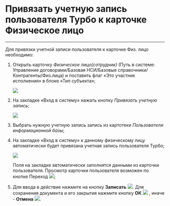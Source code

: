 ﻿# Привязать учетную запись пользователя Турбо к карточке Физическое лицо
_______________

Для привязки учетной записи пользователя к карточке Физ. лицо необходимо:

1. Открыть карточку *Физическое лицо(сотрудник)* (Путь в системе: Управление договорами/Базовая НСИ/Базовые справочники/Контрагенты/Физ.лица) и поставить флаг «Это участник исполнения» в блоке «Тип субъекта»;

    ![](topic:.НСИ.AddFiles.Screenshot_20147.jpg)

2. На закладке «Вход в систему» нажать кнопку *Привязать учетную запись*;

    ![](topic:.НСИ.AddFiles.Screenshot_20148.jpg)

3. Выбрать нужную учетную запись запись из картотеки *Пользователи информационной базы*;
4. На закладке «Вход в систему» к данному физическому лицу автоматически будет привязана учетная запись пользователя Турбо;

    ![](topic:.НСИ.AddFiles.Screenshot_20149.jpg)

    Поля на закладке автоматически заполнятся данными из карточки пользователя. Просмотр карточки пользователя возможен по кнопке Переход ![](topic:Com.AddFiles.Btn_go.png);

5. Для ввода в действие нажмите на кнопку **Записать** ![](topic:Com.AddFiles.Btn_Post.png).
Для сохранения документа и его закрытия нажмите кнопку **ОК** ![](topic:Com.AddFiles.Buttons.Btn_Ok_grey.png) , иначе - **Отмена** ![](topic:Com.AddFiles.Buttons.Btn_CloseCancel.png).
